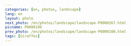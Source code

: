 ```yaml
---
categories: [en, photos, landscape]
lang: en
layout: photo
next_photo: /en/photos/landscape/landscape-P0000267.html
picname: P0000109
prev_photo: /en/photos/landscape/landscape-P0000100.html
tags: [Giraffes]
---
```

